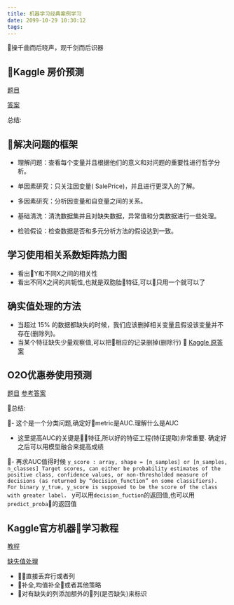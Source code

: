 ```yaml
---
title: 机器学习经典案例学习
date: 2099-10-29 10:30:12
tags:
---
```

操千曲而后晓声，观千剑而后识器<!--more-->
## Kaggle 房价预测
[题目](https://www.kaggle.com/c/house-prices-advanced-regression-techniques)

[答案](https://mp.weixin.qq.com/s?__biz=MjM5ODU3OTIyOA==&mid=2650664654&idx=2&sn=125a225281b8b3a170ba6908c9233713&chksm=bec1d3bd89b65aab121ec0ef49a51a9a1567dfded9c4ebbae7134a74c1465cffa1de84a6003e&scene=21#wechat_redirect)

总结:
## 解决问题的框架
- 理解问题：查看每个变量并且根据他们的意义和对问题的重要性进行哲学分析。

- 单因素研究：只关注因变量( SalePrice)，并且进行更深入的了解。

- 多因素研究：分析因变量和自变量之间的关系。

- 基础清洗：清洗数据集并且对缺失数据，异常值和分类数据进行一些处理。

- 检验假设：检查数据是否和多元分析方法的假设达到一致。

## 学习使用相关系数矩阵热力图
- 看出Y和不同X之间的相关性
- 看出不同X之间的共轭性,也就是双胞胎特征,可以只用一个就可以了

## 确实值处理的方法
- 当超过 15% 的数据都缺失的时候，我们应该删掉相关变量且假设该变量并不存在(删除列)。
- 当某个特征缺失少量观察值,可以把相应的记录删掉(删除行)

[Kaggle 原答案](https://www.kaggle.com/pmarcelino/comprehensive-data-exploration-with-python)


## O2O优惠券使用预测
[题目](https://tianchi.aliyun.com/competition/introduction.htm?spm=5176.11409106.5678.1.41b26b27EWjjMo&raceId=231593)
[参考答案](https://tianchi.aliyun.com/notebook/detail.html?spm=5176.8366600.0.0.2fb6311f90pu6X&id=4796)

总结:



- 这个是一个分类问题,确定好metric是AUC.理解什么是AUC
- 这里提高AUC的关键是特征,所以好的特征工程(特征提取)非常重要.
确定好之后可以用模型融合来提高成绩

- 再求AUC值得时候
`y_score : array, shape = [n_samples] or [n_samples, n_classes]
Target scores, can either be probability estimates of the positive class, confidence values, or non-thresholded measure of decisions (as returned by “decision_function” on some classifiers). For binary y_true, y_score is supposed to be the score of the class with greater label.
`
y可以用`decision_fuction`的返回值,也可以用`predict_proba`的返回值



## Kaggle官方机器学习教程
[教程](https://www.kaggle.com/learn/machine-learning)

[缺失值处理](https://www.kaggle.com/dansbecker/handling-missing-values)

- 直接丢弃行或者列
- 补全,均值补全或者其他策略
- 对有缺失的列添加额外的列(是否缺失)来标识

